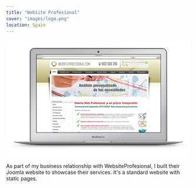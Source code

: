```yaml
---
title: "Website Profesional"
cover: "images/logo.png"
location: Spain
---
```


![](./images/1.jpg)

As part of my business relationship with WebsiteProfesional, I built their Joomla website to showcase their services. It's a standard website with static pages.
